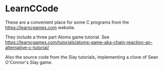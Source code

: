 # LearnCCode

These are a convenient place for some C programs from the https://learncgames.com website.

They include a three part Atoms game tutorial. See https://learncgames.com/tutorials/atoms-game-aka-chain-reaction-an-alternative-c-tutorial/

Also the source code from the Slay tutorials, implementing a clone of Sean O'Connor's Slay game.
